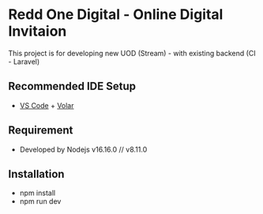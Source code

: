 # Redd One Digital - Online Digital Invitaion

This project is for developing new UOD (Stream) - with existing backend (CI - Laravel)

## Recommended IDE Setup

- [VS Code](https://code.visualstudio.com/) + [Volar](https://marketplace.visualstudio.com/items?itemName=Vue.volar)

## Requirement

- Developed by Nodejs v16.16.0 // v8.11.0

## Installation

- npm install
- npm run dev
